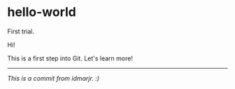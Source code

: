 # hello-world
First trial.

Hi!

This is a first step into Git. 
Let's learn more!

---
*This is a commit from idmarjr. :)*
